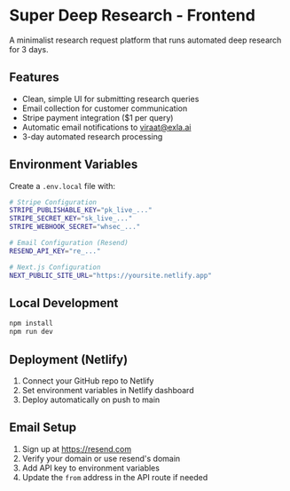 # Super Deep Research - Frontend

A minimalist research request platform that runs automated deep research for 3 days.

## Features

- Clean, simple UI for submitting research queries
- Email collection for customer communication
- Stripe payment integration ($1 per query)
- Automatic email notifications to viraat@exla.ai
- 3-day automated research processing

## Environment Variables

Create a `.env.local` file with:

```bash
# Stripe Configuration
STRIPE_PUBLISHABLE_KEY="pk_live_..."
STRIPE_SECRET_KEY="sk_live_..."
STRIPE_WEBHOOK_SECRET="whsec_..."

# Email Configuration (Resend)
RESEND_API_KEY="re_..."

# Next.js Configuration
NEXT_PUBLIC_SITE_URL="https://yoursite.netlify.app"
```

## Local Development

```bash
npm install
npm run dev
```

## Deployment (Netlify)

1. Connect your GitHub repo to Netlify
2. Set environment variables in Netlify dashboard
3. Deploy automatically on push to main

## Email Setup

1. Sign up at https://resend.com
2. Verify your domain or use resend's domain
3. Add API key to environment variables
4. Update the `from` address in the API route if needed
